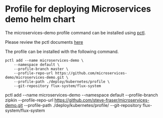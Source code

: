 # Profile for deploying Microservices demo helm chart


The microservices-demo profile command can be installed using [pctl](https://github.com/weaveworks/pctl).

Please review the pctl documents [here](https://profiles.dev/)

The profile can be installed with the following command.

```
pctl add --name microservices-demo \
    --namespace default \
    --profile-branch master \
    --profile-repo-url https://github.com/microservices-demo/microservices-demo.git \ 
    --profile-path ./deploy/kubernetes/profile \
    --git-repository flux-system/flux-system
```


pctl add --name microservices-demo --namespace default --profile-branch zipkin --profile-repo-url https://github.com/steve-fraser/microservices-demo.git --profile-path ./deploy/kubernetes/profile/ --git-repository flux-system/flux-system